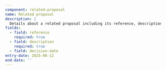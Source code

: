 ```yaml
---
component: related-proposal
name: Related proposal
description: |
  Details about a related proposal including its reference, description and decision date
fields:
  - field: reference
    required: true
  - field: description
    required: true
  - field: decision-date
entry-date: 2025-06-12
end-date: ''
---
```

